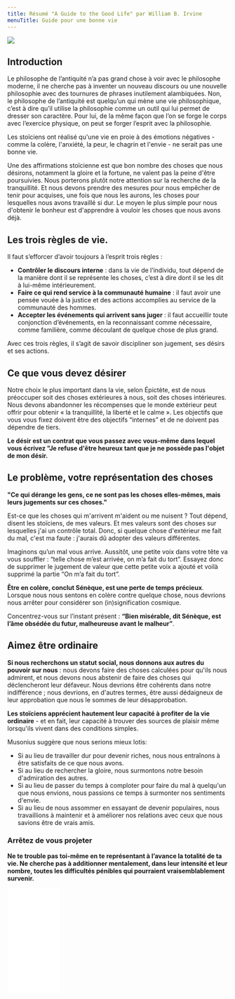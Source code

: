 ```yaml
---
title: Résumé "A Guide to the Good Life" par William B. Irvine
menuTitle: Guide pour une bonne vie
---
```


<a href="https://www.amazon.fr/gp/product/B0040JHNQG?ie=UTF8&psc=1&linkCode=li2&tag=blog-straumat-21&linkId=fac6e234a19d74d2d58738d5464f8701&language=fr_FR&ref_=as_li_ss_il" target="_blank"><img border="0" src="//ws-eu.amazon-adsystem.com/widgets/q?_encoding=UTF8&ASIN=B0040JHNQG&Format=_SL160_&ID=AsinImage&MarketPlace=FR&ServiceVersion=20070822&WS=1&tag=blog-straumat-21&language=fr_FR" ></a><img src="https://ir-fr.amazon-adsystem.com/e/ir?t=blog-straumat-21&language=fr_FR&l=li2&o=8&a=B0040JHNQG" width="1" height="1" border="0" alt="" style="border:none !important; margin:0px !important;" />

## Introduction

Le philosophe de l’antiquité n’a pas grand chose à voir avec le philosophe moderne, il ne cherche pas à inventer un
nouveau discours ou une nouvelle philosophie avec des tournures de phrases inutilement alambiquées. Non, le philosophe
de l’antiquité est quelqu’un qui mène une vie philosophique, c’est à dire qu’il utilise la philosophie comme un outil
qui lui permet de dresser son caractère. Pour lui, de la même façon que l’on se forge le corps avec l’exercice physique,
on peut se forger l’esprit avec la philosophie.

Les stoïciens ont réalisé qu'une vie en proie à des émotions négatives - comme la colère, l'anxiété, la peur, le chagrin
et l'envie - ne serait pas une bonne vie.

Une des affirmations stoïcienne est que bon nombre des choses que nous désirons, notamment la gloire et la fortune, ne
valent pas la peine d'être poursuivies. Nous porterons plutôt notre attention sur la recherche de la tranquillité. Et
nous devons prendre des mesures pour nous empêcher de tenir pour acquises, une fois que nous les aurons, les choses pour
lesquelles nous avons travaillé si dur. Le moyen le plus simple pour nous d'obtenir le bonheur est d'apprendre à vouloir
les choses que nous avons déjà.

## Les trois règles de vie.

Il faut s’efforcer d’avoir toujours à l’esprit trois règles :

- **Contrôler le discours interne** : dans la vie de l’individu, tout dépend de la manière dont il se représente les
  choses, c’est à dire dont il se les dit à lui-même intérieurement.
- **Faire ce qui rend service à la communauté humaine** : il faut avoir une pensée vouée à la justice et des actions
  accomplies au service de la communauté des hommes.
- **Accepter les événements qui arrivent sans juger** : il faut accueillir toute conjonction d’événements, en la
  reconnaissant comme nécessaire, comme familière, comme découlant de quelque chose de plus grand.

Avec ces trois règles, il s’agit de savoir discipliner son jugement, ses désirs et ses actions.

## Ce que vous devez désirer

Notre choix le plus important dans la vie, selon Épictète, est de nous préoccuper soit des choses extérieures à nous,
soit des choses intérieures. Nous devons abandonner les récompenses que le monde extérieur peut offrir pour obtenir « la
tranquillité, la liberté et le calme ». Les objectifs que vous vous fixez doivent être des objectifs “internes” et de ne
doivent pas dépendre de tiers.

**Le désir est un contrat que vous passez avec vous-même dans lequel vous écrivez "Je refuse d'être heureux tant que je
ne possède pas l'objet de mon désir.**

## Le problème, votre représentation des choses

**"Ce qui dérange les gens, ce ne sont pas les choses elles-mêmes, mais leurs jugements sur ces choses."**

Est-ce que les choses qui m'arrivent m'aident ou me nuisent ? Tout dépend, disent les stoïciens, de mes valeurs. Et mes
valeurs sont des choses sur lesquelles j'ai un contrôle total. Donc, si quelque chose d'extérieur me fait du mal, c'est
ma faute : j'aurais dû adopter des valeurs différentes.

Imaginons qu’un mal vous arrive. Aussitôt, une petite voix dans votre tête va vous souffler : “telle chose m’est
arrivée, on m’a fait du tort”. Essayez donc de supprimer le jugement de valeur que cette petite voix a ajouté et voilà
supprimé la partie “On m’a fait du tort”.

**Être en colère, conclut Sénèque, est une perte de temps précieux**. Lorsque nous nous sentons en colère contre quelque
chose, nous devrions nous arrêter pour considérer son (in)signification cosmique.

Concentrez-vous sur l’instant présent : **“Bien misérable, dit Sénèque, est l’âme obsédée du futur, malheureuse avant le
malheur”**.

## Aimez être ordinaire

**Si nous recherchons un statut social, nous donnons aux autres du pouvoir sur nous** : nous devons faire des choses
calculées pour qu'ils nous admirent, et nous devons nous abstenir de faire des choses qui déclencheront leur défaveur.
Nous devrions être cohérents dans notre indifférence ; nous devrions, en d'autres termes, être aussi dédaigneux de leur
approbation que nous le sommes de leur désapprobation.

**Les stoïciens apprécient hautement leur capacité à profiter de la vie ordinaire** - et en fait, leur capacité à
trouver des sources de plaisir même lorsqu'ils vivent dans des conditions simples.

Musonius suggère que nous serions mieux lotis:

- Si au lieu de travailler dur pour devenir riches, nous nous entraînons à être satisfaits de ce que nous avons.
- Si au lieu de rechercher la gloire, nous surmontons notre besoin d'admiration des autres.
- Si au lieu de passer du temps à comploter pour faire du mal à quelqu'un que nous envions, nous passions ce temps à
  surmonter nos sentiments d'envie.
- Si au lieu de nous assommer en essayant de devenir populaires, nous travaillions à maintenir et à améliorer nos
  relations avec ceux que nous savions être de vrais amis.

### Arrêtez de vous projeter

**Ne te trouble pas toi-même en te représentant à l’avance la totalité de ta vie. Ne cherche pas à additionner
mentalement, dans leur intensité et leur nombre, toutes les difficultés pénibles qui pourraient vraisemblablement
survenir.**

<iframe sandbox="allow-popups allow-scripts allow-modals allow-forms allow-same-origin" style="width:120px;height:240px;" marginwidth="0" marginheight="0" scrolling="no" frameborder="0" src="//ws-eu.amazon-adsystem.com/widgets/q?ServiceVersion=20070822&OneJS=1&Operation=GetAdHtml&MarketPlace=FR&source=ss&ref=as_ss_li_til&ad_type=product_link&tracking_id=blog-straumat-21&language=fr_FR&marketplace=amazon&region=FR&placement=B0040JHNQG&asins=B0040JHNQG&linkId=2baaf97635757488d03b263c713bf282&show_border=true&link_opens_in_new_window=true"></iframe>
